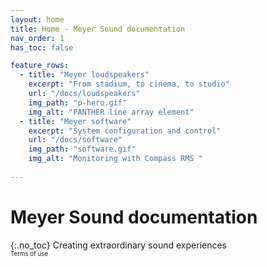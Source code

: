 ```yaml
---
layout: home
title: Home - Meyer Sound documentation
nav_order: 1
has_toc: false

feature_rows:
  - title: "Meyer loudspeakers"
    excerpt: "From stadium, to cinema, to studio"
    url: "/docs/loudspeakers"
    img_path: "p-hero.gif"
    img_alt: "PANTHER line array element"
  - title: "Meyer software"
    excerpt: "System configuration and control"
    url: "/docs/software"
    img_path: "software.gif"
    img_alt: "Monitoring with Compass RMS "
  
---
```

# Meyer Sound documentation
{:.no_toc}
Creating extraordinary sound experiences<br>
<sub><sup>Terms of use</sup></sub>
